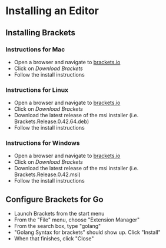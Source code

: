 # Installing an Editor

## Installing Brackets

### Instructions for Mac

* Open a browser and navigate to [brackets.io](http://brackets.io)
* Click on *Download Brackets*
* Follow the install instructions

### Instructions for Linux

* Open a browser and navigate to [brackets.io](http://brackets.io)
* Click on *Download Brackets*
* Download the latest release of the msi installer (i.e. Brackets.Release.0.42.64.deb)
* Follow the install instructions

### Instructions for Windows

* Open a browser and navigate to [brackets.io](http://brackets.io)
* Click on *Download Brackets*
* Download the latest release of the msi installer (i.e. Brackets.Release.0.42.msi)
* Follow the install instructions

## Configure Brackets for Go

* Launch Brackets from the start menu
* From the "File" menu, choose "Extension Manager"
* From the search box, type "golang"
* "Golang Syntax for brackets" should show up.  Click "Install"
* When that finishes, click "Close"

